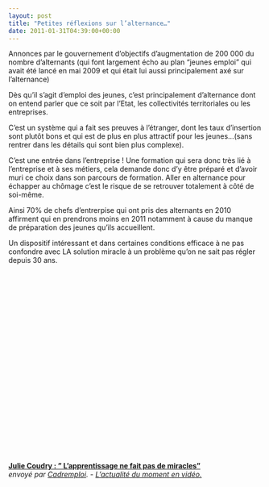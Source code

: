 ```yaml
---
layout: post
title: "Petites réflexions sur l’alternance…"
date: 2011-01-31T04:39:00+00:00
---
```

<div class="main">
		<p>Annonces par le gouvernement d’objectifs d’augmentation de 200 000 du nombre d’alternants (qui font largement écho au plan “jeunes emploi” qui avait été lancé en mai 2009 et qui était lui aussi principalement axé sur l’alternance)</p>
	<p>Dès qu’il s’agit d’emploi des jeunes, c’est principalement d’alternance dont on entend parler que ce soit par l’Etat, les collectivités territoriales ou les entreprises.</p>
	<p>C’est un système qui a fait ses preuves à l’étranger, dont les taux d’insertion sont plutôt bons et qui est de plus en plus attractif pour les jeunes…(sans rentrer dans les détails qui sont bien plus complexe).</p>
	<p>C’est une entrée dans l’entreprise ! Une formation qui sera donc très lié à l’entreprise et à ses métiers, cela demande donc d’y être préparé et d’avoir muri ce choix dans son parcours de formation. Aller en alternance pour échapper au chômage c’est le risque de se retrouver totalement à côté de soi-même.</p>
	<p>Ainsi 70% de chefs d’entrerpise qui ont pris des alternants en 2010 affirment qui en prendrons moins en 2011 notamment à cause du manque de préparation des jeunes qu’ils accueillent.</p>
	<p>Un dispositif intéressant et dans certaines conditions efficace à ne pas confondre avec LA solution miracle à un problème qu’on ne sait pas régler depuis 30 ans.</p>
	<p><object classid="clsid:d27cdb6e-ae6d-11cf-96b8-444553540000" width="480" height="360" codebase="http://download.macromedia.com/pub/shockwave/cabs/flash/swflash.cab#version=6,0,40,0"><br>
<param name="allowFullScreen" value="true">
<param name="allowScriptAccess" value="always">
<param name="src" value="http://www.dailymotion.com/swf/video/xggqur?width=480&amp;theme=none&amp;foreground=%23F7FFFD&amp;highlight=%23FFC300&amp;background=%23171D1B&amp;start=&amp;animatedTitle=&amp;iframe=0&amp;additionalInfos=0&amp;autoPlay=0&amp;hideInfos=0">
<embed type="application/x-shockwave-flash" width="480" height="360" src="http://www.dailymotion.com/swf/video/xggqur?width=480&amp;theme=none&amp;foreground=%23F7FFFD&amp;highlight=%23FFC300&amp;background=%23171D1B&amp;start=&amp;animatedTitle=&amp;iframe=0&amp;additionalInfos=0&amp;autoPlay=0&amp;hideInfos=0" allowscriptaccess="always" allowfullscreen="true"></embed></object><br>
<strong><a href="http://www.dailymotion.com/video/xggqur_julie-coudry-lyapprentissage-ne-fait-pas-de-miracles_news">Julie Coudry : ” L’apprentissage ne fait pas de miracles”</a></strong><br>
<em>envoyé par <a href="http://www.dailymotion.com/Cadremploi">Cadremploi</a>. - <a href="http://www.dailymotion.com/fr/channel/news" target="_self">L’actualité du moment en vidéo.</a></em>
</p>
</div>